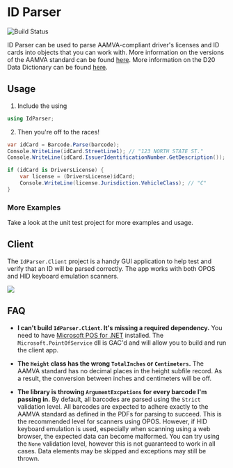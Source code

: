# ID Parser

![Build Status](https://coshea.visualstudio.com/_apis/public/build/definitions/51c35e17-5e8a-4b8a-8c23-dabefcc52c57/5/badge)

ID Parser can be used to parse AAMVA-compliant driver's licenses and ID cards into objects that you can
work with. More information on the versions of the AAMVA standard can be found [here](http://www.aamva.org/DL-ID-Card-Design-Standard/).
More information on the D20 Data Dictionary can be found [here](https://www.aamva.org/D20/).

## Usage

1. Include the using
```cs
using IdParser;
```

2. Then you're off to the races!

```cs
var idCard = Barcode.Parse(barcode);
Console.WriteLine(idCard.StreetLine1); // "123 NORTH STATE ST."
Console.WriteLine(idCard.IssuerIdentificationNumber.GetDescription()); // "New York"

if (idCard is DriversLicense) {
    var license = (DriversLicense)idCard;
    Console.WriteLine(license.Jurisdiction.VehicleClass); // "C"
}
```

### More Examples

Take a look at the unit test project for more examples and usage.

## Client

The ```IdParser.Client``` project is a handy GUI application to help test and verify that an ID
will be parsed correctly. The app works with both OPOS and HID keyboard emulation scanners.

![](https://raw.githubusercontent.com/c0shea/IdParser/master/IdParser.Client.png)

## FAQ

* **I can't build ```IdParser.Client```. It's missing a required dependency.**
  You need to have [Microsoft POS for .NET](https://www.microsoft.com/en-us/download/details.aspx?id=55758&WT.mc_id=rss_alldownloads_all)
  installed. The ```Microsoft.PointOfService``` dll is GAC'd and will allow you to build and run
  the client app.

* **The ```Height``` class has the wrong ```TotalInches``` or ```Centimeters```.**
  The AAMVA standard has no decimal places in the height subfile record.
  As a result, the conversion between inches and centimeters will be off.

* **The library is throwing `ArgumentExcpetions` for every barcode I'm passing in.**
  By default, all barcodes are parsed using the `Strict` validation level. All barcodes are expected to
  adhere exactly to the AAMVA standard as defined in the PDFs for parsing to succeed. This is the
  recommended level for scanners using OPOS. However, if HID keyboard emulation is used, especially when
  scanning using a web browser, the expected data can become malformed. You can try using the `None`
  validation level, however this is not guaranteed to work in all cases. Data elements may be skipped
  and exceptions may still be thrown.